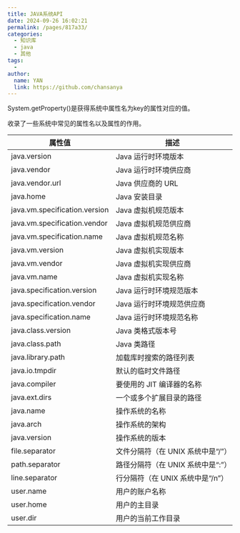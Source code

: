 ```yaml
---
title: JAVA系统API
date: 2024-09-26 16:02:21
permalink: /pages/817a33/
categories:
  - 知识库
  - java
  - 其他
tags:
  - 
author: 
  name: YAN
  link: https://github.com/chansanya
---
```



System.getProperty()是获得系统中属性名为key的属性对应的值。

收录了一些系统中常见的属性名以及属性的作用。

<!-- more -->

| 属性值                            | 描述                     |
|--------------------------------|------------------------|
| java.version	                  | Java 运行时环境版本           |
| java.vendor	                   | Java 运行时环境供应商          |
| java.vendor.url	               | Java 供应商的 URL          |
| java.home	                     | Java 安装目录              |
| java.vm.specification.version	 | Java 虚拟机规范版本           |
| java.vm.specification.vendor	  | Java 虚拟机规范供应商          |
| java.vm.specification.name     | 	Java 虚拟机规范名称          |
| java.vm.version	               | Java 虚拟机实现版本           |
| java.vm.vendor	                | Java 虚拟机实现供应商          |
| java.vm.name	                  | Java 虚拟机实现名称           |
| java.specification.version	    | Java 运行时环境规范版本         |
| java.specification.vendor	     | Java 运行时环境规范供应商        |
| java.specification.name	       | Java 运行时环境规范名称         |
| java.class.version	            | Java 类格式版本号            |
| java.class.path	               | Java 类路径               |
| java.library.path	             | 加载库时搜索的路径列表            |
| java.io.tmpdir	                | 默认的临时文件路径              |
| java.compiler	                 | 要使用的 JIT 编译器的名称        |
| java.ext.dirs	                 | 一个或多个扩展目录的路径           |
| java.name	                     | 操作系统的名称                |
| java.arch	                     | 操作系统的架构                |
| java.version	                  | 操作系统的版本                |
| file.separator                 | 	文件分隔符（在 UNIX 系统中是“/”） |
| path.separator	                | 路径分隔符（在 UNIX 系统中是“:”）  |
| line.separator                 | 	行分隔符（在 UNIX 系统中是“/n”） |
| user.name	                     | 用户的账户名称                |
| user.home	                     | 用户的主目录                 |
| user.dir	                      | 用户的当前工作目录              |
